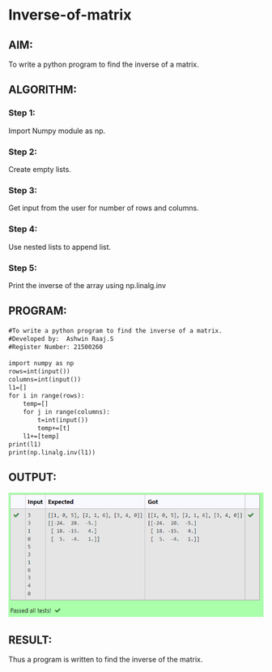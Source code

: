 # Inverse-of-matrix

## AIM:
To write a python program to find the inverse of a matrix.

## ALGORITHM:
### Step 1:
Import Numpy module as np.

### Step 2:
Create empty lists.

### Step 3:
Get input from the user for number of rows and columns.

### Step 4:
Use nested lists to append list.

### Step 5:
Print the inverse of the array using np.linalg.inv

## PROGRAM:
```
#To write a python program to find the inverse of a matrix.
#Developed by:  Ashwin Raaj.S
#Register Number: 21500260

import numpy as np
rows=int(input())
columns=int(input())
l1=[]
for i in range(rows):
    temp=[]
    for j in range(columns):
        t=int(input())
        temp+=[t]
    l1+=[temp]
print(l1)
print(np.linalg.inv(l1))
```
## OUTPUT:

![output](s1.png)

## RESULT:
Thus a program is written to find the inverse of the matrix.